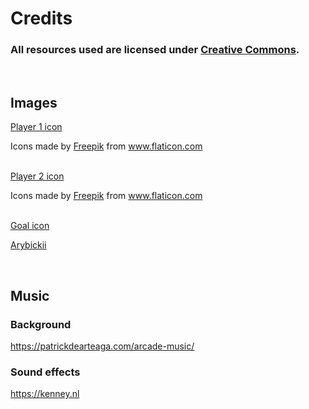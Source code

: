 # Credits

### All resources used are licensed under [Creative Commons](https://creativecommons.org/).

<br>

## Images

[Player 1 icon](https://www.flaticon.com/free-icon/compass_4291719?term=circle&page=1&position=64&page=1&position=64&related_id=4291719&origin=search)
<div>Icons made by <a href="https://www.freepik.com" title="Freepik">Freepik</a> from <a href="https://www.flaticon.com/" title="Flaticon">www.flaticon.com</a></div>

<br>

[Player 2 icon](https://www.flaticon.com/free-icon/compass_4292038?term=circle&page=1&position=50&page=1&position=50&related_id=4292038&origin=search)
<div>Icons made by <a href="https://www.freepik.com" title="Freepik">Freepik</a> from <a href="https://www.flaticon.com/" title="Flaticon">www.flaticon.com</a></div>

<br>

[Goal icon](htps://www.dreamstime.com/football-soccer-goal-icon-vector-white-background-sign-image177305228)

[Arybickii](https://www.dreamstime.com/arybickii_info)

<br>

## Music

### Background
https://patrickdearteaga.com/arcade-music/

### Sound effects
https://kenney.nl
